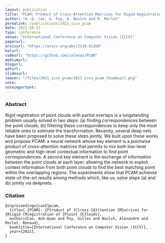 ```yaml
---
layout: publication
title: "PCAM: Product of Cross-Attention Matrices for Rigid Registration of Point Clouds"
author: "A.-Q. Cao, G. Puy, A. Boulch and R. Marlet"
permalink: /publications/2021_iccv_pcam
date: 2021-10-11
type: conference
venue: "International Conference on Computer Vision (ICCV)"
paperurl:
arxivurl: "https://arxiv.org/abs/2110.01269"
halurl: 
codeurl: "https://github.com/valeoai/PCAM"
mediumurl: 
blogurl: 
pdfurl: 
slidesurl: 
teaser: "/files/2021_iccv_pcam/2021_iccv_pcam_thumbnail.png"
note:
noteimportant: 
---
```



### Abstract

Rigid registration of point clouds with partial overlaps is a longstanding problem usually solved in two steps: (a) finding correspondences between the point clouds; (b) filtering these correspondences to keep only the most reliable ones to estimate the transformation. Recently, several deep nets have been proposed to solve these steps jointly. We built upon these works and propose PCAM: a neural network whose key element is a pointwise product of cross-attention matrices that permits to mix both low-level geometric and high-level contextual information to find point correspondences. A second key element is the exchange of information between the point clouds at each layer, allowing the network to exploit context information from both point clouds to find the best matching point within the overlapping regions. The experiments show that PCAM achieves state-of-the-art results among methods which, like us, solve steps (a) and (b) jointly via deepnets.


### Citation

```
@inproceedings{cao21pcam,
  title={ {PCAM}: {P}roduct of {C}ross-{A}ttention {M}atrices for {R}igid {R}egistration of {P}oint {C}louds},
  author={Cao, Anh-Quan and Puy, Gilles and Boulch, Alexandre and Marlet, Renaud},
  booktitle={International Conference on Computer Vision (ICCV)},
  year={2021},
}
```